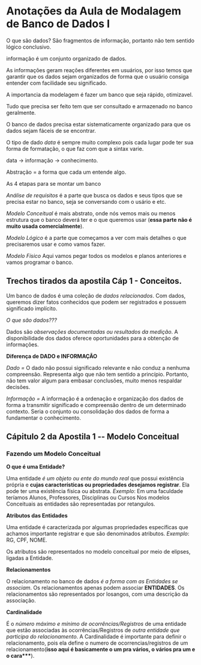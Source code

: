 # Anotações da Aula de Modalagem de Banco de Dados I

O que são dados?
São fragmentos de informação, portanto não tem sentido lógico conclusivo.

informação é um conjunto organizado de dados.

As informações geram reações diferentes em usuários, por isso temos que garantir que os dados sejam organizados de forma que o usuário consiga entender com facilidade seu significado.

A importancia da modelagem é fazer um banco que seja rápido, otimizavel.

Tudo que precisa ser feito tem que ser consultado e armazenado no banco geralmente.

O banco de dados precisa estar sistematicamente organizado para que os dados sejam fáceis de se encontrar.

O tipo de dado _data_ é sempre muito complexo pois cada lugar pode ter sua forma de formatação, o que faz com que a sintax varie.

data -> informação -> conhecimento.

Abstração = a forma que cada um entende algo.

As 4 etapas para se montar um banco

_Análise de requisitos_ é a parte que busca os dados e seus tipos que se precisa estar no banco, seja se conversando com o usário e etc.

_Modelo Conceitual_ é mais abstrato, onde nós vemos mais ou menos estrutura que o banco deverá ter e o que queremos usar (**essa parte não é muito usada comercialmente**).

_Modelo Lógico_ é a parte que começamos a ver com mais detalhes o que precisaremos usar e como vamos fazer.

_Modelo Físico_ Aqui vamos pegar todos os modelos e planos anteriores e vamos programar o banco.

## Trechos tirados da apostila Cáp 1 - **Conceitos**.

Um banco de dados é uma coleção de _dados relacionados_. Com dados, queremos 
dizer fatos conhecidos que podem ser registrados e possuem significado implícito.

_O que são dados???_

Dados são _observações documentadas ou resultados da medição_. A disponibilidade dos 
dados oferece oportunidades para a obtenção de informações.

**Diferença de DADO e INFORMAÇÃO**

_Dado =_ O dado não possui significado relevante e não conduz a nenhuma compreensão. 
Representa algo que não tem sentido a princípio. Portanto, não tem valor algum para 
embasar conclusões, muito menos respaldar decisões.

_Informação =_ A informação é a ordenação e organização dos dados de forma a transmitir significado 
e compreensão dentro de um determinado contexto. Seria o conjunto ou consolidação dos dados de forma a fundamentar o conhecimento.

## Cápitulo 2 da Apostila 1 -- Modelo Conceitual

### Fazendo um Modelo Conceitual 

**O que é uma Entidade?**

Uma entidade _é um objeto ou ente do mundo real_ que possui existência própria e **cujas características ou propriedades desejamos registrar**. Ela pode ter uma existência física ou abstrata. 
_Exemplo_: Em uma faculdade teríamos Alunos, Professores, Disciplinas ou Cursos
Nos modelos Conceituais as entidades são representadas por retangulos.

**Atributos das Entidades**

Uma entidade é caracterizada por algumas propriedades específicas que achamos 
importante registrar e que são denominados atributos.
_Exemplo_: RG, CPF, NOME.

Os atributos são representados no modelo conceitual por meio de elipses, ligadas a Entidade.

**Relacionamentos**

O relacionamento no banco de dados _é a forma com as Entidades se associam_. Os 
relacionamentos apenas podem associar **ENTIDADES**. 
Os relacionamentos são representados por losangos, com uma descrição da associação.

**Cardinalidade**

É o _número máximo e mínimo de ocorrências/Registros_ de uma entidade que estão associadas às 
ocorrências/Registros de _outra entidade que participa do relacionamento_.
A Cardinalidade é importante para definir o relacionamento, pois ela define o numero de ocorrencias/registros de um relacionamento(__isso aqui é basicamente o um pra vários, o vários pra um e o cara***__).
